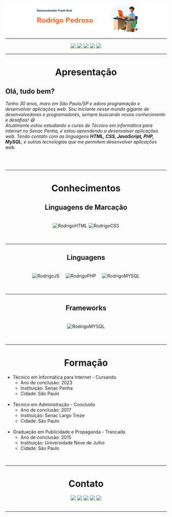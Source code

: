<div>

  ![principal](atualizacao_readme/imagens_front-end.png)

</div>
<hr>
  <div align="center">
        <a href="https://github.com/R0drigo-Pedroso">
    <a href="https://www.instagram.com/rodrigo.pedros0/" target="_blank"><img src="https://img.shields.io/badge/Instagram-E4405F?style=for-the-badge&logo=instagram&logoColor=white" target="_blank"></a>
   <a href="https://discord.com/channels/@me" target="_blank"><img src="https://img.shields.io/badge/Discord-7289DA?style=for-the-badge&logo=discord&logoColor=white" target="_blank"></a> 
    <a href = "mailto:rodrigo.pedroso@live.com"><img src="https://img.shields.io/badge/Microsoft_Outlook-0078D4?style=for-the-badge&logo=microsoft-outlook&logoColor=white"></a>
    <a href="https://www.linkedin.com/in/rodrig0pedros0/" target="_blank"><img src="https://img.shields.io/badge/-LinkedIn-%230077B5?style=for-the-badge&logo=linkedin&logoColor=white" target="_blank"></a> 
        <a href="https://api.whatsapp.com/send?phone=5511987618534" target="_blank"><img src="https://img.shields.io/badge/WhatsApp-25D366?style=for-the-badge&logo=whatsapp&logoColor=white"></a> 
      </div>
<hr>
<!-- Apresentação -->
<div align="center">
  <h1>Apresentação</h1>
  <div align="left">
    <h2><strong>Olá, tudo bem?</strong></h2>
    <p><em>Tenho 30 anos, moro em São Paulo/SP e adoro programação e desenvolver aplicações web. Sou iniciante nesse mundo gigante de desenvolvedores e programadores, sempre buscando novos conhecimento e desafios! 😆 <br>
    Atualmente estou estudando o curso de Técnico em informática para internet no Senac Penha, e estou aprendendo a desenvolver aplicações web. Tendo contato com as linguagens <strong>HTML, CSS, JavaScript, PHP, MySQL</strong>, e outras tecnologias que me permitem desenvolver aplicações web.</p></em><br>
  </div>
</div>

  <br>
  <hr>
  <!-- Conhecimentos -->
  <div align="center">
    <!-- linguagens -->
    <div>
      <h1 >Conhecimentos</h1>
      <div align="center">
        <h2><strong>Linguagens de Marcação</strong></h2><br>
        <img align="center" alt="RodrigoHTML" height="60" width="80" src="https://cdn.jsdelivr.net/gh/devicons/devicon/icons/html5/html5-plain-wordmark.svg">
        <img align="center" alt="RodrigoCSS" height="60" width="80" src="https://cdn.jsdelivr.net/gh/devicons/devicon/icons/css3/css3-original.svg">
      </div>
      <br>
      <br>
      <hr>
      <div align="center">
        <h2>Linguagens</h2><br>
        <img align="center" alt="RodrigoJS" height="60" width="80" src="https://cdn.jsdelivr.net/gh/devicons/devicon/icons/javascript/javascript-original.svg">
        <img align="center" style="margin-left:15px" alt="RodrigoPHP" height="60" width="80" src="https://cdn.jsdelivr.net/gh/devicons/devicon/icons/php/php-plain.svg">
        <img align="center" style="margin-left:15px" alt="RodrigoMYSQL" height="60" width="80" src="https://cdn.jsdelivr.net/gh/devicons/devicon/icons/mysql/mysql-original-wordmark.svg">
      </div>
    </div>
    <!-- Frameworks -->
    <br>
    <br>
    <hr>
      <div align="center">
        <h2>Frameworks</h2><br>
        <img align="center" alt="RodrigoMYSQL" height="60" width="80" src="https://cdn.jsdelivr.net/gh/devicons/devicon/icons/bootstrap/bootstrap-original-wordmark.svg">
      </div>
  </div>

  <br>
  <br>
  <hr>
  
  <!-- Formação -->
  <div align="center">
    <div>
      <h1>Formação</h1>
      <div align="left">
        <ul>
          <li>Técnico em Informática para Internet - Cursando
            <ul>
              <li>Ano de conclusão: 2023</li>
              <li>Instituição: Senac Penha</li>
              <li>Cidade: São Paulo</li>
            </ul>
            <br>
          </li>
          <li>Técnico em Administração - Concluido 
            <ul>
              <li>Ano de conclusão: 2017</li>
              <li>Instituição: Senac Largo Treze</li>
              <li>Cidade: São Paulo</li>
            </ul>
          </li>
          <br>
          <li>Graduação em Publicidade e Propaganda - Trancada 
            <ul>
              <li>Ano de conclusão: 2015</li>
              <li>Instituição: Universidade Nove de Julho</li>
              <li>Cidade: São Paulo</li>
            </ul>
          </li>
        </ul>
      </div>
    </div>
  </div>

  <!-- Conhecimentos -->
  <br>
  <hr>

  <!-- Contato -->
  <div align="center">
    <div>
      <h1>Contato</h1>
      <div align="center">
        <a href="https://github.com/R0drigo-Pedroso">
    <a href="https://www.instagram.com/rodrigo.pedros0/" target="_blank"><img src="https://img.shields.io/badge/Instagram-E4405F?style=for-the-badge&logo=instagram&logoColor=white" target="_blank"></a>
   <a href="https://discord.com/channels/@me" target="_blank"><img src="https://img.shields.io/badge/Discord-7289DA?style=for-the-badge&logo=discord&logoColor=white" target="_blank"></a> 
    <a href = "mailto:rodrigo.pedroso@live.com"><img src="https://img.shields.io/badge/Microsoft_Outlook-0078D4?style=for-the-badge&logo=microsoft-outlook&logoColor=white"></a>
    <a href="https://www.linkedin.com/in/rodrig0pedros0/" target="_blank"><img src="https://img.shields.io/badge/-LinkedIn-%230077B5?style=for-the-badge&logo=linkedin&logoColor=white" target="_blank"></a> 
        <a href="https://api.whatsapp.com/send?phone=5511987618534" target="_blank"><img src="https://img.shields.io/badge/WhatsApp-25D366?style=for-the-badge&logo=whatsapp&logoColor=white"></a> 
      </div>
    </div>
  </div>

  <br>
  <hr>

  <!-- Links
  <div align="center">
    <div>
      <h1>Links</h1>
      <div align="left">
        <h2>Links</h2>
        <ul>
          <li>Link: <a href="https://www.google.com">Google</a></li>
          <li>Link: <a href="https://www.google.com">Google</a></li>
          <li>Link: <a href="https://www.google.com">Google</a></li>
          <li>Link: <a href="https://www.google.com">Google</a></li>
          <li>Link: <a href="https://www.google.com">Google</a></li>
        </ul>
      </div>
    </div>
  </div>

  <br>
  <hr>

  <!-- Sobre -->
  <!-- <div align="center">
    <div>
      <h1>Sobre</h1>
      <div align="left">
        <h2>Sobre</h2>
        <ul>
          <li>Sobre</li>
          <li>Sobre</li>
          <li>Sobre</li>
          <li>Sobre</li>
          <li>Sobre</li>
        </ul>
      </div>
    </div> -->
